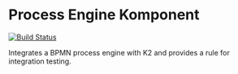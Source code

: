 # Process Engine Komponent

[![Build Status](https://travis-ci.org/koolkode/bpmn-komponent.svg?branch=master)](https://travis-ci.org/koolkode/bpmn-komponent)

Integrates a BPMN process engine with K2 and provides a rule for integration testing.
